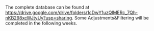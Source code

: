 The complete database can be found at https://drive.google.com/drive/folders/1cDwY1uzQlMERc_7Qh-nKB298xcWJtyUy?usp=sharing.
Some Adjustments&Filtering will be completed in the following weeks.
